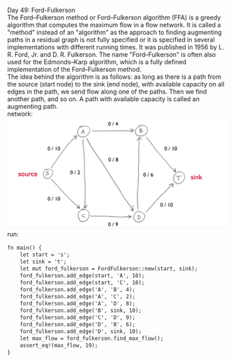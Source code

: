 Day 49: Ford-Fulkerson
<br>
The Ford–Fulkerson method or Ford–Fulkerson algorithm (FFA) is a greedy algorithm that computes the maximum flow in a flow network. It is called a "method" instead of an "algorithm" as the approach to finding augmenting paths in a residual graph is not fully specified or it is specified in several implementations with different running times. It was published in 1956 by L. R. Ford, Jr. and D. R. Fulkerson. The name "Ford–Fulkerson" is often also used for the Edmonds–Karp algorithm, which is a fully defined implementation of the Ford–Fulkerson method.
<br>
The idea behind the algorithm is as follows: as long as there is a path from the source (start node) to the sink (end node), with available capacity on all edges in the path, we send flow along one of the paths. Then we find another path, and so on. A path with available capacity is called an augmenting path.
<br>
network:
![alt text](network.png)
<br>
run:
```
fn main() {
    let start = 's';
    let sink = 't';
    let mut ford_fulkerson = FordFulkerson::new(start, sink);
    ford_fulkerson.add_edge(start, 'A', 10);
    ford_fulkerson.add_edge(start, 'C', 10);
    ford_fulkerson.add_edge('A', 'B', 4);
    ford_fulkerson.add_edge('A', 'C', 2);
    ford_fulkerson.add_edge('A', 'D', 8);
    ford_fulkerson.add_edge('B', sink, 10);
    ford_fulkerson.add_edge('C', 'D', 9);
    ford_fulkerson.add_edge('D', 'B', 6);
    ford_fulkerson.add_edge('D', sink, 10);
    let max_flow = ford_fulkerson.find_max_flow();
    assert_eq!(max_flow, 19);
}
```